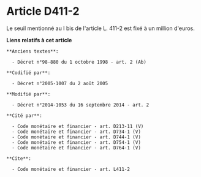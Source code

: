 # Article D411-2

Le seuil mentionné au I bis de l'article L. 411-2 est fixé à un million d'euros.

**Liens relatifs à cet article**

	**Anciens textes**:

	  - Décret n°98-880 du 1 octobre 1998 - art. 2 (Ab)

	**Codifié par**:

	  - Décret n°2005-1007 du 2 août 2005

	**Modifié par**:

	  - Décret n°2014-1053 du 16 septembre 2014 - art. 2

	**Cité par**:

	  - Code monétaire et financier - art. D213-11 (V)
	  - Code monétaire et financier - art. D734-1 (V)
	  - Code monétaire et financier - art. D744-1 (V)
	  - Code monétaire et financier - art. D754-1 (V)
	  - Code monétaire et financier - art. D764-1 (V)

	**Cite**:

	  - Code monétaire et financier - art. L411-2

